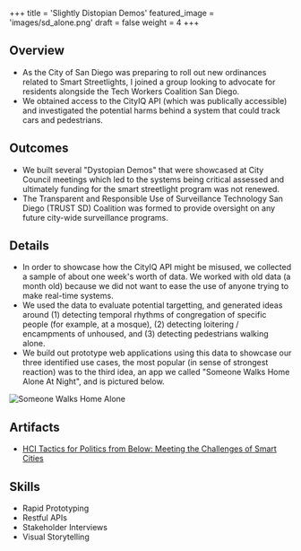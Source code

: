 +++
title = 'Slightly Distopian Demos'
featured_image = 'images/sd_alone.png'
draft = false
weight = 4
+++

## Overview

- As the City of San Diego was preparing to roll out new ordinances related to Smart Streetlights, I joined a group looking to advocate for residents alongside the Tech Workers Coalition San Diego.
- We obtained access to the CityIQ API (which was publically accessible) and investigated the potential harms behind a system that could track cars and pedestrians.

## Outcomes

- We built several "Dystopian Demos" that were showcased at City Council meetings which led to the systems being critical assessed and ultimately funding for the smart streetlight program was not renewed.
- The Transparent and Responsible Use of Surveillance Technology San Diego (TRUST SD) Coalition was formed to provide oversight on any future city-wide surveillance programs.

## Details

- In order to showcase how the CityIQ API might be misused, we collected a sample of about one week's worth of data. We worked with old data (a month old) because we did not want to ease the use of anyone trying to make real-time systems.
- We used the data to evaluate potential targetting, and generated ideas around (1) detecting temporal rhythms of congregation of specific people (for example, at a mosque), (2) detecting loitering / encampments of unhoused, and (3) detecting pedestrians walking alone.
- We build out prototype web applications using this data to showcase our three identified use cases, the most popular (in sense of strongest reaction) was to the third idea, an app we called "Someone Walks Home Alone At Night", and is pictured below.

![Someone Walks Home Alone](../../images/alone_at_night.png)

## Artifacts

- [HCI Tactics for Politics from Below: Meeting the Challenges of Smart Cities](https://dl.acm.org/doi/10.1145/3411764.3445314)

## Skills

- Rapid Prototyping
- Restful APIs
- Stakeholder Interviews
- Visual Storytelling
